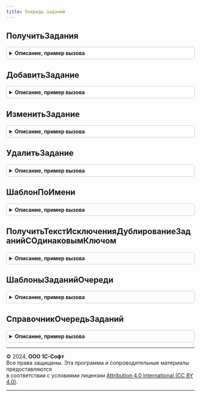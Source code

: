 ```yaml
---
title: Очередь заданий
---
```



## ПолучитьЗадания
<details style="margin: 1em 0; padding: 0.5em; border: 1px solid #ccc; border-radius: 6px;">

<summary style="font-weight: bold; cursor: pointer;">Описание, пример вызова</summary>

```bsl

////////////////////////////////////////////////////////////////////////////////
// Основные процедуры и функции.

// Все методы доступные в API оперирует параметрами заданий. Возможность использования
// конкретного параметра зависит от метода и, в некоторых случаях, значений других
// параметров. Подробнее об этом написано в описании конкретных методов.
// Описание параметров - см. НовыйПараметрыЗадания.

// Получает задания очереди по заданному отбору.
// Возможно получение неконсистентных данных.
// @skip-warning ПустойМетод - особенность реализации.
//
// Параметры:
//  Отбор - Структура - значения, по которым требуется отбирать задания (объединяются по И). Возможные ключи структуры:
//            * ОбластьДанных - Число - область данных,
//            * ИмяМетода - Строка - имя метода,
//            * Идентификатор - УникальныйИдентификатор - идентификатор задания,
//            * СостояниеЗадания - ПеречислениеСсылка.СостоянияЗаданий - состояние задания,
//            * Ключ - Строка - ключ задания,
//            * Шаблон - СправочникСсылка.ШаблоныЗаданийОчереди - шаблон задания,
//            * Использование - Булево - использование задания.
//        - Массив Из Структура - описание:
//            * ВидСравнения - ВидСравнения - допустимыми значениями являются:
//                ВидСравнения.Равно, ВидСравнения.НеРавно - для сравнения со значением,
//                ВидСравнения.ВСписке, ВидСравнения.НеВСписке - для сравнения с массивом.
//            * Значение - Произвольный - значения сравнения  для видов сравнения Равно / НеРавно
//            			 - Массив -  для видов сравнения ВСписке и НеВСписке
//
// Возвращаемое значение:
//  ТаблицаЗначений - таблица найденных заданий. Колонки соответствуют параметрам заданий:
//	 * Идентификатор - СправочникСсылка.ОчередьЗаданий - ссылка на справочник.
//	 ...
//
Функция ПолучитьЗадания(Знач Отбор) Экспорт
```

Пример вызова
```bsl
Результат = ОчередьЗаданий.ПолучитьЗадания(Отбор) 
```
</details>

## ДобавитьЗадание
<details style="margin: 1em 0; padding: 0.5em; border: 1px solid #ccc; border-radius: 6px;">

<summary style="font-weight: bold; cursor: pointer;">Описание, пример вызова</summary>

```bsl

// Добавляет новое задание в очередь.
// В случае вызова в транзакции на задание устанавливается объектная блокировка.
// @skip-warning ПустойМетод - особенность реализации.
//
// Параметры:
//  ПараметрыЗадания - Структура - параметры добавляемого задания. Описание:
//  * ОбластьДанных - Число - номер области данных.
//  * Использование - Булево - признак использования.
//  * ЗапланированныйМоментЗапуска - Дата - момент запуска (ДатаВремя)
//  * ЭксклюзивноеВыполнение - Булево - признак эксклюзивного выполнения.
//  * ИмяМетода - Строка - имя метода для задания, обязательно для указания.
//  * Параметры - Массив - параметры метода.
//  * Ключ - Строка - ключ уникальности задания.
//  * ИнтервалПовтораПриАварийномЗавершении - Число - интервал повтора в секундах.
//  * Расписание - РасписаниеРегламентногоЗадания - расписания выполнения задания.
//  * КоличествоПовторовПриАварийномЗавершении - Число - количество повторов.
//
// Возвращаемое значение:
//  СправочникСсылка.ОчередьЗаданий - идентификатор добавленного задания.
//
Функция ДобавитьЗадание(ПараметрыЗадания) Экспорт
```

Пример вызова
```bsl
Результат = ОчередьЗаданий.ДобавитьЗадание(ПараметрыЗадания) 
```
</details>

## ИзменитьЗадание
<details style="margin: 1em 0; padding: 0.5em; border: 1px solid #ccc; border-radius: 6px;">

<summary style="font-weight: bold; cursor: pointer;">Описание, пример вызова</summary>

```bsl

// Изменяет задание с указанным идентификатором.
// В случае вызова в транзакции на задание устанавливается объектная блокировка.
// @skip-warning ПустойМетод - особенность реализации.
//
// Параметры:
//	Идентификатор - СправочникСсылка.ОчередьЗаданий - идентификатор задания.
//	ПараметрыЗадания - Структура - параметры, которые следует установить заданию, возможные ключи:
//						* Использование - Булево -
//						* ЗапланированныйМоментЗапуска - Дата -
//						* ЭксклюзивноеВыполнение - Булево -
//						* ИмяМетода - Строка -
//						* Параметры - Массив -
//  					* Ключ - Строка -
//						* ИнтервалПовтораПриАварийномЗавершении - Число -
//						* Расписание - РасписаниеРегламентногоЗадания -
//						* КоличествоПовторовПриАварийномЗавершении - Число -
//   				- Структура - в случае если задание создано на основе шаблона, могут быть указаны только следующие ключи:
//						* Использование - Булево -
//						* ЗапланированныйМоментЗапуска - Дата -
//						* ЭксклюзивноеВыполнение - Булево -
//						* ИнтервалПовтораПриАварийномЗавершении - Число -
//						* Расписание - РасписаниеРегламентногоЗадания -
//						* КоличествоПовторовПриАварийномЗавершении - Число -
//
Процедура ИзменитьЗадание(Идентификатор, ПараметрыЗадания) Экспорт
```

Пример вызова
```bsl
ОчередьЗаданий.ИзменитьЗадание(Идентификатор, ПараметрыЗадания) 
```
</details>

## УдалитьЗадание
<details style="margin: 1em 0; padding: 0.5em; border: 1px solid #ccc; border-radius: 6px;">

<summary style="font-weight: bold; cursor: pointer;">Описание, пример вызова</summary>

```bsl

// Удаляет задание из очереди заданий.
// Удаление заданий с установленным шаблоном запрещено.
// В случае вызова в транзакции на задание устанавливается объектная блокировка.
// @skip-warning ПустойМетод - особенность реализации.
//
// Параметры:
//  Идентификатор - СправочникСсылка.ОчередьЗаданий - идентификатор задания.
//
Процедура УдалитьЗадание(Идентификатор) Экспорт
```

Пример вызова
```bsl
ОчередьЗаданий.УдалитьЗадание(Идентификатор) 
```
</details>

## ШаблонПоИмени
<details style="margin: 1em 0; padding: 0.5em; border: 1px solid #ccc; border-radius: 6px;">

<summary style="font-weight: bold; cursor: pointer;">Описание, пример вызова</summary>

```bsl

// Возвращает шаблон задания очереди по имени предопределенного регламентного задания из которого он создан.
// @skip-warning ПустойМетод - особенность реализации.
//
// Параметры:
//  Имя - Строка - имя предопределенного регламентного задания.
//
// Возвращаемое значение:
//  СправочникСсылка.ШаблоныЗаданийОчереди - шаблон задания.
//
Функция ШаблонПоИмени(Знач Имя) Экспорт
```

Пример вызова
```bsl
Результат = ОчередьЗаданий.ШаблонПоИмени(Имя) 
```
</details>

## ПолучитьТекстИсключенияДублированиеЗаданийСОдинаковымКлючом
<details style="margin: 1em 0; padding: 0.5em; border: 1px solid #ccc; border-radius: 6px;">

<summary style="font-weight: bold; cursor: pointer;">Описание, пример вызова</summary>

```bsl

// Возвращает текст ошибки при попытке выполнить одновременно два задания с одним ключом.
// @skip-warning ПустойМетод - особенность реализации.
//
// Возвращаемое значение:
//   Строка - текст исключения.
//
Функция ПолучитьТекстИсключенияДублированиеЗаданийСОдинаковымКлючом() Экспорт
```

Пример вызова
```bsl
Результат = ОчередьЗаданий.ПолучитьТекстИсключенияДублированиеЗаданийСОдинаковымКлючом() 
```
</details>

## ШаблоныЗаданийОчереди
<details style="margin: 1em 0; padding: 0.5em; border: 1px solid #ccc; border-radius: 6px;">

<summary style="font-weight: bold; cursor: pointer;">Описание, пример вызова</summary>

```bsl

// Возвращает список шаблонов заданий очереди.
// @skip-warning ПустойМетод - особенность реализации.
//
// Возвращаемое значение:
//  Массив Из Строка - имена предопределенных неразделенных регламентных заданий, которые используются
//           в качестве шаблонов для заданий очереди.
//
//
Функция ШаблоныЗаданийОчереди() Экспорт
```

Пример вызова
```bsl
Результат = ОчередьЗаданий.ШаблоныЗаданийОчереди() 
```
</details>

## СправочникОчередьЗаданий
<details style="margin: 1em 0; padding: 0.5em; border: 1px solid #ccc; border-radius: 6px;">

<summary style="font-weight: bold; cursor: pointer;">Описание, пример вызова</summary>

```bsl

// Возвращает менеджер справочника ОчередьЗаданий.
// @skip-warning ПустойМетод - особенность реализации.
//
// Возвращаемое значение:
//	СправочникМенеджер.ОчередьЗаданий - менеджер справочника.
//
Функция СправочникОчередьЗаданий() Экспорт
```

Пример вызова
```bsl
Результат = ОчередьЗаданий.СправочникОчередьЗаданий() 
```
</details>

---

© 2024, **ООО 1С-Софт**  
Все права защищены. Эта программа и сопроводительные материалы предоставляются  
в соответствии с условиями лицензии [Attribution 4.0 International (CC BY 4.0)](https://creativecommons.org/licenses/by/4.0/legalcode).

---
